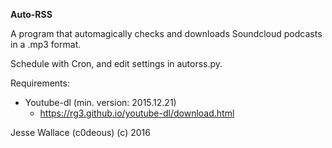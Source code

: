 **Auto-RSS**

A program that automagically checks and downloads Soundcloud podcasts in a .mp3 format.

Schedule with Cron, and edit settings in autorss.py.

Requirements:

   - Youtube-dl (min. version: 2015.12.21)
        - https://rg3.github.io/youtube-dl/download.html



Jesse Wallace (c0deous)
(c) 2016
